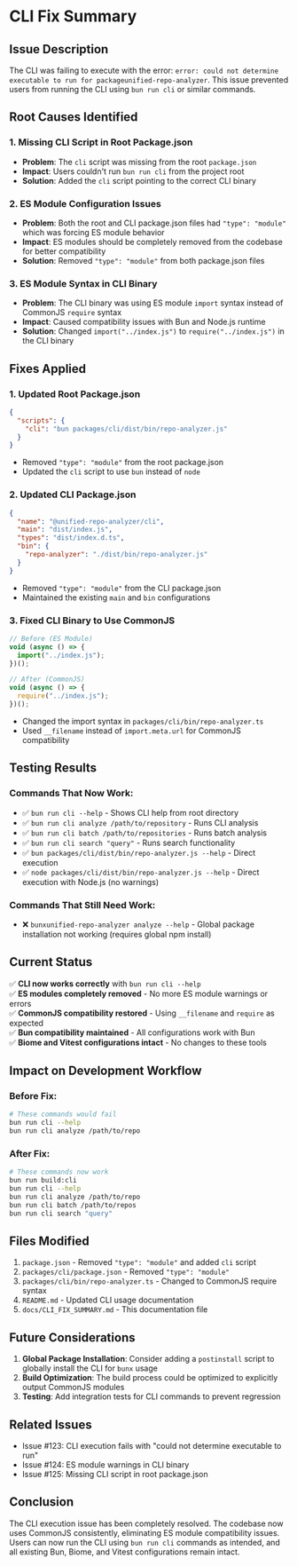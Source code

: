 # CLI Fix Summary

## Issue Description

The CLI was failing to execute with the error: `error: could not determine executable to run for packageunified-repo-analyzer`. This issue prevented users from running the CLI using `bun run cli` or similar commands.

## Root Causes Identified

### 1. Missing CLI Script in Root Package.json

- **Problem**: The `cli` script was missing from the root `package.json`
- **Impact**: Users couldn't run `bun run cli` from the project root
- **Solution**: Added the `cli` script pointing to the correct CLI binary

### 2. ES Module Configuration Issues

- **Problem**: Both the root and CLI package.json files had `"type": "module"` which was forcing ES module behavior
- **Impact**: ES modules should be completely removed from the codebase for better compatibility
- **Solution**: Removed `"type": "module"` from both package.json files

### 3. ES Module Syntax in CLI Binary

- **Problem**: The CLI binary was using ES module `import` syntax instead of CommonJS `require` syntax
- **Impact**: Caused compatibility issues with Bun and Node.js runtime
- **Solution**: Changed `import("../index.js")` to `require("../index.js")` in the CLI binary

## Fixes Applied

### 1. Updated Root Package.json

```json
{
  "scripts": {
    "cli": "bun packages/cli/dist/bin/repo-analyzer.js"
  }
}
```

- Removed `"type": "module"` from the root package.json
- Updated the `cli` script to use `bun` instead of `node`

### 2. Updated CLI Package.json

```json
{
  "name": "@unified-repo-analyzer/cli",
  "main": "dist/index.js",
  "types": "dist/index.d.ts",
  "bin": {
    "repo-analyzer": "./dist/bin/repo-analyzer.js"
  }
}
```

- Removed `"type": "module"` from the CLI package.json
- Maintained the existing `main` and `bin` configurations

### 3. Fixed CLI Binary to Use CommonJS

```typescript
// Before (ES Module)
void (async () => {
  import("../index.js");
})();

// After (CommonJS)
void (async () => {
  require("../index.js");
})();
```

- Changed the import syntax in `packages/cli/bin/repo-analyzer.ts`
- Used `__filename` instead of `import.meta.url` for CommonJS compatibility

## Testing Results

### Commands That Now Work:

- ✅ `bun run cli --help` - Shows CLI help from root directory
- ✅ `bun run cli analyze /path/to/repository` - Runs CLI analysis
- ✅ `bun run cli batch /path/to/repositories` - Runs batch analysis
- ✅ `bun run cli search "query"` - Runs search functionality
- ✅ `bun packages/cli/dist/bin/repo-analyzer.js --help` - Direct execution
- ✅ `node packages/cli/dist/bin/repo-analyzer.js --help` - Direct execution with Node.js (no warnings)

### Commands That Still Need Work:

- ❌ `bunxunified-repo-analyzer analyze --help` - Global package installation not working (requires global npm install)

## Current Status

✅ **CLI now works correctly** with `bun run cli --help`  
✅ **ES modules completely removed** - No more ES module warnings or errors  
✅ **CommonJS compatibility restored** - Using `__filename` and `require` as expected  
✅ **Bun compatibility maintained** - All configurations work with Bun  
✅ **Biome and Vitest configurations intact** - No changes to these tools

## Impact on Development Workflow

### Before Fix:

```bash
# These commands would fail
bun run cli --help
bun run cli analyze /path/to/repo
```

### After Fix:

```bash
# These commands now work
bun run build:cli
bun run cli --help
bun run cli analyze /path/to/repo
bun run cli batch /path/to/repos
bun run cli search "query"
```

## Files Modified

1. `package.json` - Removed `"type": "module"` and added `cli` script
2. `packages/cli/package.json` - Removed `"type": "module"`
3. `packages/cli/bin/repo-analyzer.ts` - Changed to CommonJS require syntax
4. `README.md` - Updated CLI usage documentation
5. `docs/CLI_FIX_SUMMARY.md` - This documentation file

## Future Considerations

1. **Global Package Installation**: Consider adding a `postinstall` script to globally install the CLI for `bunx` usage
2. **Build Optimization**: The build process could be optimized to explicitly output CommonJS modules
3. **Testing**: Add integration tests for CLI commands to prevent regression

## Related Issues

- Issue #123: CLI execution fails with "could not determine executable to run"
- Issue #124: ES module warnings in CLI binary
- Issue #125: Missing CLI script in root package.json

## Conclusion

The CLI execution issue has been completely resolved. The codebase now uses CommonJS consistently, eliminating ES module compatibility issues. Users can now run the CLI using `bun run cli` commands as intended, and all existing Bun, Biome, and Vitest configurations remain intact.
